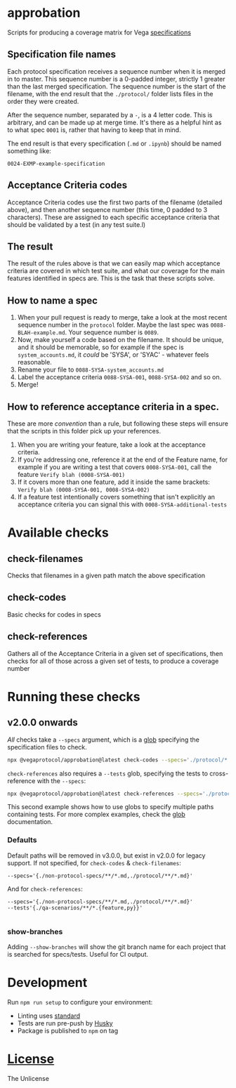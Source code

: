 # approbation
Scripts for producing a coverage matrix for Vega [specifications](https://github.com/vegaprotocol/specs)

## Specification file names
Each protocol specification receives a sequence number when it is merged in to master. 
This sequence number is a 0-padded integer, strictly 1 greater than the last merged 
specification. The sequence number is the start of the filename, with the end result
that the `./protocol/` folder lists files in the order they were created.

After the sequence number, separated by a `-`, is a 4 letter code. This is arbitrary,
and can be made up at merge time. It's there as a helpful hint as to what spec `0001` is,
rather that having to keep that in mind.

The end result is that every specification (`.md` or `.ipynb`) should be named something like:
```
0024-EXMP-example-specification
```

## Acceptance Criteria codes
Acceptance Criteria codes use the first two parts of the filename (detailed above), and then
another sequence number (this time, 0 padded to 3 characters). These are assigned to each specific
acceptance criteria that should be validated by a test (in any test suite.l)

## The result
The result of the rules above is that we can easily map which acceptance criteria are covered
in which test suite, and what our coverage for the main features identified in specs are. This
is the task that these scripts solve.

## How to name a spec
1. When your pull request is ready to merge, take a look at the most recent sequence number in the
`protocol` folder. Maybe the last spec was `0088-BLAH-example.md`. Your sequence number is `0089`.
2. Now, make yourself a code based on the filename. It should be unique, and it should be memorable,
so for example if the spec is `system_accounts.md`, it *could* be 'SYSA', or 'SYAC' - whatever feels
reasonable.
3. Rename your file to `0088-SYSA-system_accounts.md`
4. Label the acceptance criteria `0088-SYSA-001`, `0088-SYSA-002` and so on.
5. Merge!

## How to reference acceptance criteria in a spec.
These are more *convention* than a rule, but following these steps will ensure that the scripts in 
this folder pick up your references.

1. When you are writing your feature, take a look at the acceptance criteria.
2. If you're addressing one, reference it at the end of the Feature name, for example if you are 
writing a test that covers `0008-SYSA-001`, call the feature `Verify blah (0008-SYSA-001)`
3. If it covers more than one feature, add it inside the same brackets: `Verify blah (0008-SYSA-001, 0008-SYSA-002)`
4. If a feature test intentionally covers something that isn't explicitly an acceptance criteria
you can signal this with `0008-SYSA-additional-tests`


# Available checks
## check-filenames
Checks that filenames in a given path match the above specification

## check-codes
Basic checks for codes in specs

## check-references
Gathers all of the Acceptance Criteria in a given set of specifications, then checks for all of those across a given
set of tests, to produce a coverage number

# Running these checks

## v2.0.0 onwards
_All_ checks take a `--specs` argument, which is a [glob](https://www.npmjs.com/package/glob) specifying the specification files to check.

```bash
npx @vegaprotocol/approbation@latest check-codes --specs='./protocol/*.md'
```

`check-references` also requires a `--tests` glob, specifying the tests to cross-reference with the `--specs`:

```bash
npx @vegaprotocol/approbation@latest check-references --specs='./protocol/*.md' --tests='{./feature/*.feature,./system-tests/**/*.py}'
```

This second example shows how to use globs to specify multiple paths containing tests. For more complex examples, check the 
 [glob](https://www.npmjs.com/package/glob) documentation.

### Defaults
Default paths will be removed in v3.0.0, but exist in v2.0.0 for legacy support. If not specified, for `check-codes` & `check-filenames`:
```
--specs='{./non-protocol-specs/**/*.md,./protocol/**/*.md}'
```

And for `check-references`:
```
--specs='{./non-protocol-specs/**/*.md,./protocol/**/*.md}'
--tests'{./qa-scenarios/**/*.{feature,py}}'
  
```

### show-branches
Adding `--show-branches` will show the git branch name for each project that is searched for specs/tests. Useful for CI output.

# Development
Run `npm run setup` to configure your environment:

- Linting uses [standard](https://www.npmjs.com/package/standard)
- Tests are run pre-push by [Husky](https://www.npmjs.com/package/husky)
- Package is published to `npm` on tag

# [License](./LICENSE)
The Unlicense
